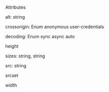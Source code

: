 Attributes



alt: string

crossorigin: Enum
    anonymous
    user-credentials

decoding: Enum
    sync
    async
    auto

height

sizes: string, string

src: string

srcset

width
